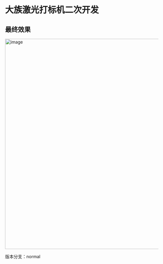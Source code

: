 # 大族激光打标机二次开发

## 最终效果
<img width="1300" height="692" alt="image" src="https://github.com/user-attachments/assets/2a466378-4e18-4397-bca5-ca2005338014" />

版本分支：normal
